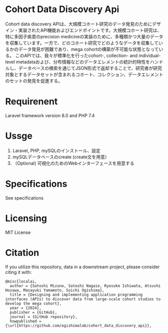 # Cohort Data Discovery Api


Cohort data discovery APIは、大規模コホート研究のデータ発見のためにデザイン・実装されたAPI機能およびエンドポイントです。大規模コホート研究は、特に多因子疾患のprecision medicineの実装のために、多種類かつ大量のデータを収集しています。一方で、どのコホート研究でどのようなデータを収集しているかのデータ発見が困難であり、mega cohortの構築が不可能な状態となっている。
このAPIでは、我々が標準化を行ったcohort-, collection- and individual-level metadataおよび、分布情報などのデータエレメントの統計的特性をハンドルし、データベースの検索を通じてJSON形式で返却することで、研究者が研究対象とするデータセットが含まれるコホート、コレクション、データエレメントのセットの発見を促進する。



# Requirenent
Laravel framework version 8.0 and PHP 7.4

# Ussge
1. Laravel, PHP, mySQLのインストール、設定
2. mySQLデータベースのcreate (create文を用意）
3. （Optional) 可視化のためのWebインターフェースを用意する

# Specifications
See specifications

# Licensing
MIT License

# Citation
If you utilize this repository, data in a downstream project, please consider citing it with:

```
@misc{localai,
  author = {Satoshi Mizuno, Satoshi Nagaie, Ryosuke Ishiwata, Atsushi Hozawa, Masayuki Yamamoto, Soichi Ogishima},
  title = {Designing and implementing application programming interfaces (APIs) to discover data from large-scale cohort studies to develop the mega cohort},
  year = {2024},
  publisher = {GitHub},
  journal = {GitHub repository},
  howpublished = {\url{https://github.com/ogishimalab/cohort_data_discovery_api}},
```
